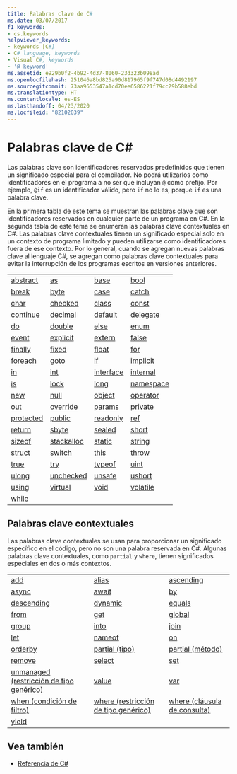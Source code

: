 ```yaml
---
title: Palabras clave de C#
ms.date: 03/07/2017
f1_keywords:
- cs.keywords
helpviewer_keywords:
- keywords [C#]
- C# language, keywords
- Visual C#, keywords
- '@ keyword'
ms.assetid: e929b0f2-4b92-4d37-8060-23d323b098ad
ms.openlocfilehash: 251046a8bd825a90d817965f9f747d08d4492197
ms.sourcegitcommit: 73aa9653547a1cd70ee6586221f79cc29b588ebd
ms.translationtype: HT
ms.contentlocale: es-ES
ms.lasthandoff: 04/23/2020
ms.locfileid: "82102039"
---
```

# <a name="c-keywords"></a>Palabras clave de C#

Las palabras clave son identificadores reservados predefinidos que tienen un significado especial para el compilador. No podrá utilizarlos como identificadores en el programa a no ser que incluyan `@` como prefijo. Por ejemplo, `@if` es un identificador válido, pero `if` no lo es, porque `if` es una palabra clave.  
  
 En la primera tabla de este tema se muestran las palabras clave que son identificadores reservados en cualquier parte de un programa en C#. En la segunda tabla de este tema se enumeran las palabras clave contextuales en C#. Las palabras clave contextuales tienen un significado especial solo en un contexto de programa limitado y pueden utilizarse como identificadores fuera de ese contexto. Por lo general, cuando se agregan nuevas palabras clave al lenguaje C#, se agregan como palabras clave contextuales para evitar la interrupción de los programas escritos en versiones anteriores.  
  
|||||  
|---|---|---|---|  
|[abstract](abstract.md)|[as](../operators/type-testing-and-cast.md#as-operator)|[base](base.md)|[bool](../builtin-types/bool.md)|  
|[break](break.md)|[byte](../builtin-types/integral-numeric-types.md)|[case](switch.md)|[catch](try-catch.md)|  
|[char](../builtin-types/char.md)|[checked](checked.md)|[class](class.md)|[const](const.md)|  
|[continue](continue.md)|[decimal](../builtin-types/floating-point-numeric-types.md)|[default](default.md)|[delegate](../builtin-types/reference-types.md)|  
|[do](do.md)|[double](../builtin-types/floating-point-numeric-types.md)|[else](if-else.md)|[enum](../builtin-types/enum.md)|  
|[event](event.md)|[explicit](../operators/user-defined-conversion-operators.md)|[extern](extern.md)|[false](../builtin-types/bool.md)|  
|[finally](try-finally.md)|[fixed](fixed-statement.md)|[float](../builtin-types/floating-point-numeric-types.md)|[for](for.md)|  
|[foreach](foreach-in.md)|[goto](goto.md)|[if](if-else.md)|[implicit](../operators/user-defined-conversion-operators.md)|  
|[in](in.md)|[int](../builtin-types/integral-numeric-types.md)|[interface](interface.md)|[internal](internal.md)|
|[is](is.md)|[lock](lock-statement.md)|[long](../builtin-types/integral-numeric-types.md)|[namespace](namespace.md)|
|[new](../operators/new-operator.md)|[null](null.md)|[object](../builtin-types/reference-types.md)|[operator](../operators/operator-overloading.md)|
|[out](out.md)|[override](override.md)|[params](params.md)|[private](private.md)|
|[protected](protected.md)|[public](public.md)|[readonly](readonly.md)|[ref](ref.md)|
|[return](return.md)|[sbyte](../builtin-types/integral-numeric-types.md)|[sealed](sealed.md)|[short](../builtin-types/integral-numeric-types.md)||
[sizeof](../operators/sizeof.md)|[stackalloc](../operators/stackalloc.md)|[static](static.md)|[string](../builtin-types/reference-types.md)|
|[struct](../builtin-types/struct.md)|[switch](switch.md)|[this](this.md)|[throw](throw.md)|
|[true](../builtin-types/bool.md)|[try](try-catch.md)|[typeof](../operators/type-testing-and-cast.md#typeof-operator)|[uint](../builtin-types/integral-numeric-types.md)|
|[ulong](../builtin-types/integral-numeric-types.md)|[unchecked](unchecked.md)|[unsafe](unsafe.md)|[ushort](../builtin-types/integral-numeric-types.md)|
|[using](using.md)|[virtual](virtual.md)|[void](../builtin-types/void.md)|[volatile](volatile.md)|
|[while](while.md)|

## <a name="contextual-keywords"></a>Palabras clave contextuales

 Las palabras clave contextuales se usan para proporcionar un significado específico en el código, pero no son una palabra reservada en C#. Algunas palabras clave contextuales, como `partial` y `where`, tienen significados especiales en dos o más contextos.  
  
||||  
|---|---|---|  
|[add](add.md)|[alias](extern-alias.md)|[ascending](ascending.md)|
|[async](async.md)|[await](../operators/await.md)|[by](by.md)|
|[descending](descending.md)|[dynamic](../builtin-types/reference-types.md)|[equals](equals.md)|
|[from](from-clause.md)|[get](get.md)|[global](../operators/namespace-alias-qualifier.md)|
|[group](group-clause.md)|[into](into.md)|[join](join-clause.md)|
|[let](let-clause.md)|[nameof](../operators/nameof.md)|[on](on.md)|
|[orderby](orderby-clause.md)|[partial (tipo)](partial-type.md)|[partial (método)](partial-method.md)|
|[remove](remove.md)|[select](select-clause.md)|[set](set.md)|
|[unmanaged (restricción de tipo genérico)](where-generic-type-constraint.md)|[value](value.md)|[var](var.md)|
|[when (condición de filtro)](when.md)|[where (restricción de tipo genérico)](where-generic-type-constraint.md)|[where (cláusula de consulta)](where-clause.md)|
|[yield](yield.md)| | |
  
## <a name="see-also"></a>Vea también

- [Referencia de C#](../index.md)
